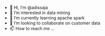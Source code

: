 - 👋 Hi, I’m @adissaja
- 👀 I’m interested in  data mining
- 🌱 I’m currently learning apache spark
- 💞️ I’m looking to collaborate on customer data
- 📫 How to reach me ...

<!---
adissaja/adissaja is a ✨ special ✨ repository because its `README.md` (this file) appears on your GitHub profile.
You can click the Preview link to take a look at your changes.
--->
